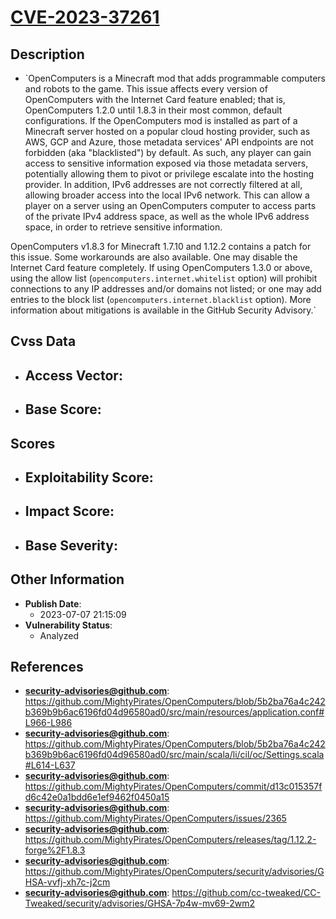 
# [CVE-2023-37261](https://github.com/MightyPirates/OpenComputers/blob/5b2ba76a4c242b369b9b6ac6196fd04d96580ad0/src/main/resources/application.conf#L966-L986)

## Description

- `OpenComputers is a Minecraft mod that adds programmable computers and robots to the game. This issue affects every version of OpenComputers with the Internet Card feature enabled; that is, OpenComputers 1.2.0 until 1.8.3 in their most common, default configurations. If the OpenComputers mod is installed as part of a Minecraft server hosted on a popular cloud hosting provider, such as AWS, GCP and Azure, those metadata services' API endpoints are not forbidden (aka "blacklisted") by default. As such, any player can gain access to sensitive information exposed via those metadata servers, potentially allowing them to pivot or privilege escalate into the hosting provider. In addition, IPv6 addresses are not correctly filtered at all, allowing broader access into the local IPv6 network. This can allow a player on a server using an OpenComputers computer to access parts of the private IPv4 address space, as well as the whole IPv6 address space, in order to retrieve sensitive information.

OpenComputers v1.8.3 for Minecraft 1.7.10 and 1.12.2 contains a patch for this issue. Some workarounds are also available. One may disable the Internet Card feature completely. If using OpenComputers 1.3.0 or above, using the allow list (`opencomputers.internet.whitelist` option) will prohibit connections to any IP addresses and/or domains not listed; or one may add entries to the block list (`opencomputers.internet.blacklist` option). More information about mitigations is available in the GitHub Security Advisory.`

## Cvss Data

- **Access Vector**:
  - 
- **Base Score**:
  - 

## Scores

- **Exploitability Score**:
  - 
- **Impact Score**:
  - 
- **Base Severity**:
  - 

## Other Information

- **Publish Date**:
  - 2023-07-07 21:15:09
- **Vulnerability Status**:
  - Analyzed

## References

- **security-advisories@github.com**: https://github.com/MightyPirates/OpenComputers/blob/5b2ba76a4c242b369b9b6ac6196fd04d96580ad0/src/main/resources/application.conf#L966-L986
- **security-advisories@github.com**: https://github.com/MightyPirates/OpenComputers/blob/5b2ba76a4c242b369b9b6ac6196fd04d96580ad0/src/main/scala/li/cil/oc/Settings.scala#L614-L637
- **security-advisories@github.com**: https://github.com/MightyPirates/OpenComputers/commit/d13c015357fd6c42e0a1bdd6e1ef9462f0450a15
- **security-advisories@github.com**: https://github.com/MightyPirates/OpenComputers/issues/2365
- **security-advisories@github.com**: https://github.com/MightyPirates/OpenComputers/releases/tag/1.12.2-forge%2F1.8.3
- **security-advisories@github.com**: https://github.com/MightyPirates/OpenComputers/security/advisories/GHSA-vvfj-xh7c-j2cm
- **security-advisories@github.com**: https://github.com/cc-tweaked/CC-Tweaked/security/advisories/GHSA-7p4w-mv69-2wm2
